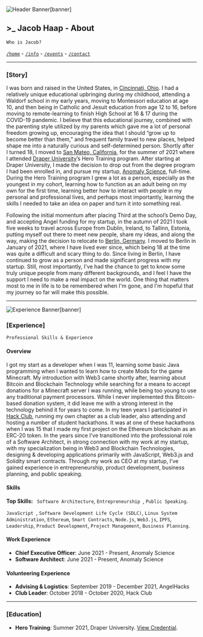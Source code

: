 ![Header Banner[banner]](/banners/banner-1.jpg)

## >_ Jacob Haap - About

```
Who is Jacob?
```

[`/home`](/) - [`/info`](/info) - [`/events`](/events) - [`/contact`](/contact)

***

### [Story]

I was born and raised in the United States, in [Cincinnati, Ohio](https://earth.google.com/web/search/Cincinnati,+OH,+USA/). I had a relatively unique educational upbringing during my childhood, attending a Waldorf school in my early years, moving to Montessori education at age 10, and then being in Catholic and Jesuit education from age 12 to 16, before moving to remote-learning to finish High School at 16 & 17 during the COVID-19 pandemic. I believe that this educational journey, combined with the parenting style utilized by my parents which gave me a lot of personal freedom growing up, encouraging the idea that I should “grow up to become better than them,” and frequent family travel to new places, helped shape me into a naturally curious and self-determined person. Shortly after I turned 18, I moved to [San Mateo, California](https://earth.google.com/web/search/San+Mateo,+CA,+USA/), for the summer of 2021 where I attended [Draper University](https://draperuniversity.com/)’s Hero Training program. After starting at Draper University, I made the decision to drop out from the degree program I had been enrolled in, and pursue my startup, [Anomaly Science](https://anomsci.com/), full-time. During the Hero Training program I grew a lot as a person, especially as the youngest in my cohort, learning how to function as an adult being on my own for the first time, learning better how to interact with people in my personal and professional lives, and perhaps most importantly, learning the skills I needed to take an idea on paper and turn it into something real.

Following the initial momentum after placing Third at the school’s Demo Day, and accepting Angel funding for my startup, in the autumn of 2021 I took five weeks to travel across Europe from Dublin, Ireland, to Tallinn, Estonia, putting myself out there to meet new people, share my ideas, and along the way, making the decision to relocate to [Berlin, Germany](https://earth.google.com/web/search/Berlin/). I moved to Berlin in January of 2021, where I have lived ever since, which being 18 at the time was quite a difficult and scary thing to do. Since living in Berlin, I have continued to grow as a person and made significant progress with my startup. Still, most importantly, I've had the chance to get to know some truly unique people from many different backgrounds, and I feel I have the support I need to make a real impact on the world. One thing that matters most to me in life is to be remembered when I'm gone, and I'm hopeful that my journey so far will make this possible.

***

![Experience Banner[banner]](/banners/banner-2.jpg)

### [Experience]

```
Professional Skills & Experience
```

#### Overview
I got my start as a developer when I was 11, learning some basic Java programming when I wanted to learn how to create Mods for the game Minecraft. My introduction with Web3 came shortly after, learning about Bitcoin and Blockchain Technology while searching for a means to accept donations for a Minecraft server I was running, while being too young to use any traditional payment processors. While I never implemented this Bitcoin-based donation system, it did leave me with a strong interest in the technology behind it for years to come. In my teen years I participated in [Hack Club](https://hackclub.com/), running my own chapter as a club leader, also attending and hosting a number of student hackathons. It was at one of these hackathons when I was 15 that I made my first project on the Ethereum blockchain as an ERC-20 token. In the years since I’ve transitioned into the professional role of a Software Architect, in strong connection with my work at my startup, with my specialization being in Web3 and Blockchain Technologies, designing & developing applications primarily with JavaScript, Web3.js and Solidity smart contracts. Through my work as CEO at my startup, I’ve gained experience in entrepreneurship, product development, business planning, and public speaking.

#### Skills
**Top Skills:** ` Software Architecture`, `Entrepreneurship `, `Public Speaking`.

`JavaScript `, `Software Development Life Cycle (SDLC)`, `Linux System Administration`, `Ethereum`, `Smart Contracts`, `Node.js`, `Web3.js`, `IPFS`, `Leadership`, `Product Development`, `Project Management`, `Business Planning`.

#### Work Experience
+ **Chief Executive Officer**: June 2021 - Present, Anomaly Science
+ **Software Architect**: June 2021 - Present, Anomaly Science

#### Volunteering Experience
+ **Advising & Logistics**: September 2019 - December 2021, AngelHacks
+ **Club Leader**: October 2018 - October 2020, Hack Club

***

### [Education]
+ **Hero Training**: Summer 2021, Draper University. [View Credential](https://www.credential.net/1f25f59e-775b-47e7-afa2-702c755cedc8).